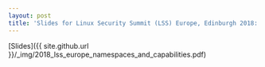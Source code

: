 ```yaml
---
layout: post
title: 'Slides for Linux Security Summit (LSS) Europe, Edinburgh 2018: Overview and Recent Developments: Namespaces and Capabilities'
---
```


[Slides]({{ site.github.url }}/_img/2018_lss_europe_namespaces_and_capabilities.pdf)


